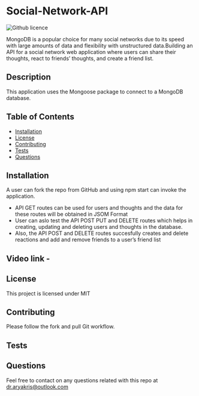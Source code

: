 # Social-Network-API

![Github licence](http://img.shields.io/badge/license-MIT-blue.svg)

MongoDB is a popular choice for many social networks due to its speed with large amounts of data and flexibility with unstructured data.Building an API for a social network web application where users can share their thoughts, react to friends’ thoughts, and create a friend list.

 ## Description

This application uses the Mongoose package to connect to a MongoDB database. 
## Table of Contents 

  * [Installation](#installation)
  * [License](#license)
  * [Contributing](#contributing)
  * [Tests](#tests)
  * [Questions](#questions)


## Installation

 A user can fork the repo from GitHub and using npm start can invoke the application. 

 * API GET routes can be used for users and thoughts and the data for these routes will be obtained in JSOM Format 
 * User can aslo test the API POST PUT and DELETE routes which helps in creating, updating and deleting users and thoughts in the database. 
 * Also, the API POST and DELETE routes succesfully creates and delete reactions and add and remove friends to a user’s friend list

 ## Video link - 
 

## License 

This project is licensed under MIT



## Contributing

Please follow the fork and pull Git workflow. 

## Tests


## Questions

Feel free to contact on any questions related with this repo at dr.aryakris@outlook.com

